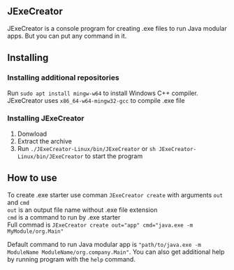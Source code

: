 ## JExeCreator  
JExeCreator is a console program for creating .exe files to run Java modular apps. 
But you can put any command in it.

## Installing
### Installing additional repositories
Run `sudo apt install mingw-w64` to install Windows C++ compiler. JExeCreator uses `x86_64-w64-mingw32-gcc` to compile .exe file
### Installing JExeCreator
1. Donwload
2. Extract the archive
3. Run `./JExeCreator-Linux/bin/JExeCreator` or `sh JExeCreator-Linux/bin/JExeCreator` to start the program

## How to use
To create .exe starter use comman `JExeCreator create` with arguments `out` and `cmd`  
`out` is an output file name without .exe file extension  
`cmd` is a command to run by .exe starter  
Full commad is `JExeCreator create out="app" cmd="java.exe -m MyModule/org.Main"`

Default command to run Java modular app is `"path/to/java.exe -m ModuleName ModuleName/org.company.Main"`. 
You can also get additional help by running program with the `help` command.

